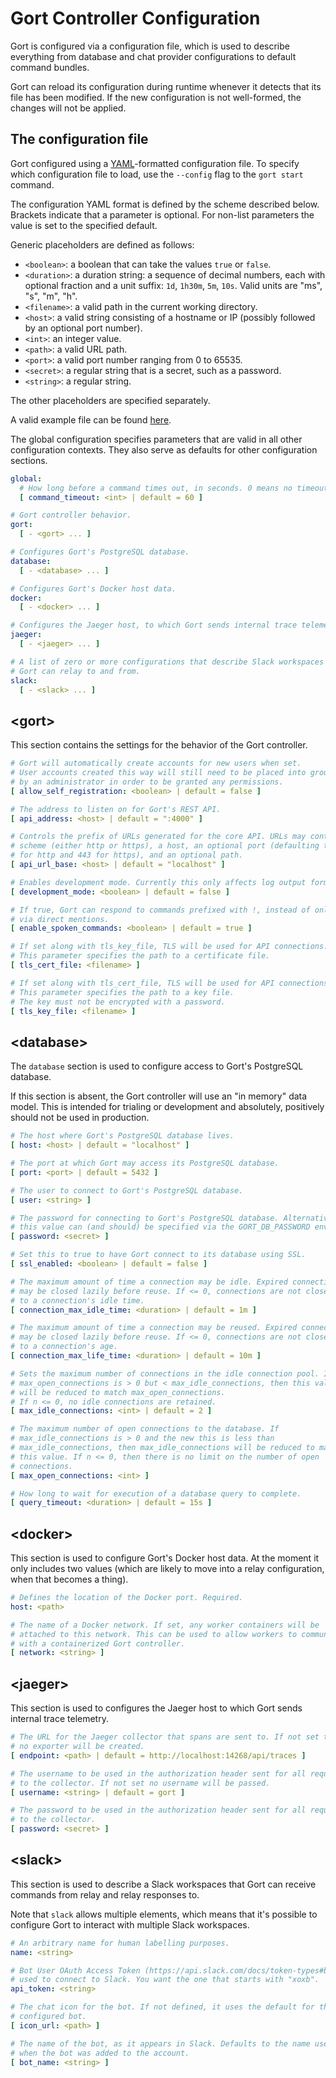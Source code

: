 # Gort Controller Configuration

Gort is configured via a configuration file, which is used to describe everything from database and chat provider configurations to default command bundles.

Gort can reload its configuration during runtime whenever it detects that its file has been modified. If the new configuration is not well-formed, the changes will not be applied.

## The configuration file

Gort configured using a [YAML](https://en.wikipedia.org/wiki/YAML)-formatted configuration file. To specify which configuration file to load, use the `--config` flag to the `gort start` command.

The configuration YAML format is defined by the scheme described below. Brackets indicate that a parameter is optional. For non-list parameters the value is set to the specified default.

Generic placeholders are defined as follows:

- `<boolean>`: a boolean that can take the values `true` or `false`.
- `<duration>`: a duration string: a sequence of decimal numbers, each with optional fraction and a unit suffix: `1d`, `1h30m`, `5m`, `10s`. Valid units are "ms", "s", "m", "h".
- `<filename>`: a valid path in the current working directory.
- `<host>`: a valid string consisting of a hostname or IP (possibly followed by an optional port number).
- `<int>`: an integer value.
- `<path>`: a valid URL path.
- `<port>`: a valid port number ranging from 0 to 65535.
- `<secret>`: a regular string that is a secret, such as a password.
- `<string>`: a regular string.

The other placeholders are specified separately.

A valid example file can be found [here](https://github.com/getgort/gort/blob/main/config.yml).

The global configuration specifies parameters that are valid in all other configuration contexts. They also serve as defaults for other configuration sections.

```yaml
global:
  # How long before a command times out, in seconds. 0 means no timeout.
  [ command_timeout: <int> | default = 60 ]

# Gort controller behavior.
gort:
  [ - <gort> ... ]

# Configures Gort's PostgreSQL database.
database:
  [ - <database> ... ]

# Configures Gort's Docker host data.
docker:
  [ - <docker> ... ]

# Configures the Jaeger host, to which Gort sends internal trace telemetry.
jaeger:
  [ - <jaeger> ... ]

# A list of zero or more configurations that describe Slack workspaces that
# Gort can relay to and from.
slack:
  [ - <slack> ... ]
```

## &lt;gort&gt;

This section contains the settings for the behavior of the Gort controller.


```yaml
# Gort will automatically create accounts for new users when set.
# User accounts created this way will still need to be placed into groups
# by an administrator in order to be granted any permissions.
[ allow_self_registration: <boolean> | default = false ]

# The address to listen on for Gort's REST API.
[ api_address: <host> | default = ":4000" ]

# Controls the prefix of URLs generated for the core API. URLs may contain a
# scheme (either http or https), a host, an optional port (defaulting to 80
# for http and 443 for https), and an optional path.
[ api_url_base: <host> | default = "localhost" ]

# Enables development mode. Currently this only affects log output format.
[ development_mode: <boolean> | default = false ]

# If true, Gort can respond to commands prefixed with !, instead of only
# via direct mentions.
[ enable_spoken_commands: <boolean> | default = true ]

# If set along with tls_key_file, TLS will be used for API connections.
# This parameter specifies the path to a certificate file.
[ tls_cert_file: <filename> ]

# If set along with tls_cert_file, TLS will be used for API connections.
# This parameter specifies the path to a key file.
# The key must not be encrypted with a password.
[ tls_key_file: <filename> ]
```

## &lt;database&gt;

The `database` section is used to configure access to Gort's PostgreSQL database.

If this section is absent, the Gort controller will use an "in memory" data model. This is intended for trialing or development and absolutely, positively should not be used in production.

```yaml
# The host where Gort's PostgreSQL database lives.
[ host: <host> | default = "localhost" ]

# The port at which Gort may access its PostgreSQL database.
[ port: <port> | default = 5432 ]

# The user to connect to Gort's PostgreSQL database.
[ user: <string> ]

# The password for connecting to Gort's PostgreSQL database. Alternatively,
# this value can (and should) be specified via the GORT_DB_PASSWORD env var.
[ password: <secret> ]

# Set this to true to have Gort connect to its database using SSL.
[ ssl_enabled: <boolean> | default = false ]

# The maximum amount of time a connection may be idle. Expired connections
# may be closed lazily before reuse. If <= 0, connections are not closed due
# to a connection's idle time.
[ connection_max_idle_time: <duration> | default = 1m ]

# The maximum amount of time a connection may be reused. Expired connections
# may be closed lazily before reuse. If <= 0, connections are not closed due
# to a connection's age.
[ connection_max_life_time: <duration> | default = 10m ]

# Sets the maximum number of connections in the idle connection pool. If
# max_open_connections is > 0 but < max_idle_connections, then this value
# will be reduced to match max_open_connections.
# If n <= 0, no idle connections are retained.
[ max_idle_connections: <int> | default = 2 ]

# The maximum number of open connections to the database. If
# max_idle_connections is > 0 and the new this is less than
# max_idle_connections, then max_idle_connections will be reduced to match
# this value. If n <= 0, then there is no limit on the number of open
# connections.
[ max_open_connections: <int> ]

# How long to wait for execution of a database query to complete.
[ query_timeout: <duration> | default = 15s ]
```

## &lt;docker&gt;

This section is used to configure Gort's Docker host data. At the moment it only includes two values (which are likely to move into a relay configuration, when that becomes a thing).

```yaml
# Defines the location of the Docker port. Required.
host: <path>

# The name of a Docker network. If set, any worker containers will be
# attached to this network. This can be used to allow workers to communicate
# with a containerized Gort controller.
[ network: <string> ]
```

## &lt;jaeger&gt;

This section is used to configures the Jaeger host to which Gort sends internal trace telemetry.

```yaml
# The URL for the Jaeger collector that spans are sent to. If not set then
# no exporter will be created.
[ endpoint: <path> | default = http://localhost:14268/api/traces ]

# The username to be used in the authorization header sent for all requests
# to the collector. If not set no username will be passed.
[ username: <string> | default = gort ]

# The password to be used in the authorization header sent for all requests
# to the collector.
[ password: <secret> ]
```

## &lt;slack&gt;

This section is used to describe a Slack workspaces that Gort can receive commands from relay and relay responses to.

Note that `slack` allows multiple elements, which means that it's possible to configure Gort to interact with multiple Slack workspaces.

```yaml
# An arbitrary name for human labelling purposes.
name: <string>

# Bot User OAuth Access Token (https://api.slack.com/docs/token-types#bot)
# used to connect to Slack. You want the one that starts with "xoxb".
api_token: <string>

# The chat icon for the bot. If not defined, it uses the default for the
# configured bot.
[ icon_url: <path> ]

# The name of the bot, as it appears in Slack. Defaults to the name used
# when the bot was added to the account.
[ bot_name: <string> ]
```
